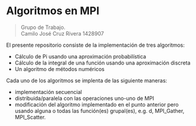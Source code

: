 # Algoritmos en MPI

> Grupo de Trabajo.     
Camilo José Cruz Rivera 1428907


El presente repositorio consiste de la implementación de tres algoritmos:
* Cálculo de Pi usando una aproximación probabilística
* Cálculo de la integral de una función usando una aproximación discreta
* Un algoritmo de métodos numéricos

Cada uno de los algoritmos se implenta de las siguiente maneras:
* implementación secuencial
* distribuida/paralela con las operaciones uno-uno de MPI
* modificación del algoritmo implementado en el punto anterior pero usando alguna o todas las  función(es) grupal(es), e.g. d, MPI_Gather, MPI_Scatter.

